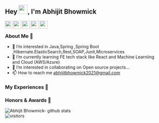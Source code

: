 ## Hey <img src="https://github.com/TheDudeThatCode/TheDudeThatCode/blob/master/Assets/Hi.gif" width="29px">, I'm Abhijit Bhowmick <!--(https://kunal-kushwaha.github.io) -->

<a href="https://www.linkedin.com/in/abhijit-bhowmick-04299817/">
  <img align="left" width="24px" src="https://cdn.jsdelivr.net/npm/simple-icons@v3/icons/linkedin.svg"  />
</a>
<a href="https://twitter.com/abhijitbhowmick">
  <img align="left" width="26px" src="https://cdn.jsdelivr.net/npm/simple-icons@v3/icons/twitter.svg" />
</a>
<a href="mailto:abhijitbhowmick2021@gmail.com">
  <img align="left" width="26px" src="https://cdn.jsdelivr.net/npm/simple-icons@v3/icons/gmail.svg" />
</a>
<a href="https://www.youtube.com/channel/UCVnCdYb0CF5nukhVwn095Iw">
  <img align="left" width="26px" src="https://cdn.jsdelivr.net/npm/simple-icons@v3/icons/youtube.svg" />
</a>
<a href="https://discord.gg/eAeA8Zuzea">
  <img align="left" width="26px" src="https://img.icons8.com/cute-clipart/64/000000/discord-logo.png" />
</a>

<!--<a href="http://dev.to/kunal">
  <img align="left" width="26px" src="https://cdn.jsdelivr.net/npm/simple-icons@v3/icons/medium.svg" />
</a>-->

<br />

### About Me 🚀
- 👀 I’m interested in Java,Spring ,Spring Boot ,Hibernate.ElasticSearch,Rest,SOAP,Junit,Microservices
- 🌱 I’m currently learning FE tech stack like React and Machine Learniing and Cloud (AWS/Azure)
- 💞️ I’m interested in  collaborating on Open source projects...
- 📫 How to reach me abhijitbhowmick2021@gmail.com

### My Experiences 🙌


### Honors & Awards 🏅

![Abhijit Bhowmick- github stats](https://github-readme-stats.vercel.app/api?username=AbhijitBhowmick&show_icons=true&hide_border=true)
<br />
![visitors](https://visitor-badge.laobi.icu/badge?page_id=AbhijitBhowmick.AbhijitBhowmick)
